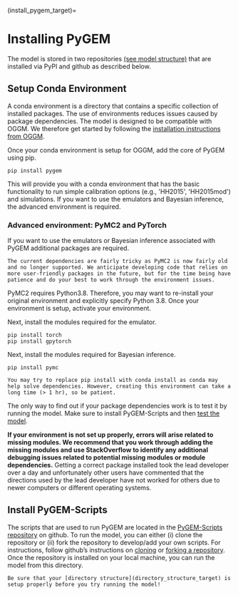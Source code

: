 (install_pygem_target)=
# Installing PyGEM
The model is stored in two repositories [(see model structure)](model_structure_and_workflow_target) that are installed via PyPI and github as described below.

## Setup Conda Environment
A conda environment is a directory that contains a specific collection of installed packages. The use of environments reduces issues caused by package dependencies. The model is designed to be compatible with OGGM. We therefore get started by following the [installation instructions from OGGM](https://docs.oggm.org/en/stable/installing-oggm.html).

Once your conda environment is setup for OGGM, add the core of PyGEM using pip.

```
pip install pygem
```

This will provide you with a conda environment that has the basic functionality to run simple calibration options (e.g., 'HH2015', 'HH2015mod') and simulations. If you want to use the emulators and Bayesian inference, the advanced environment is required. 

### Advanced environment: PyMC2 and PyTorch
If you want to use the emulators or Bayesian inference associated with PyGEM additional packages are required.

```{warning}
The current dependencies are fairly tricky as PyMC2 is now fairly old and no longer supported. We anticipate developing code that relies on more user-friendly packages in the future, but for the time being have patience and do your best to work through the environment issues.
```
PyMC2 requires Python3.8. Therefore, you may want to re-install your original environment and explicitly specify Python 3.8. Once your environment is setup, activate your environment.

Next, install the modules required for the emulator.
```
pip install torch
pip install gpytorch
```

Next, install the modules required for Bayesian inference.
```
pip install pymc
```

```{warning}
You may try to replace pip install with conda install as conda may help solve dependencies. However, creating this environment can take a long time (> 1 hr), so be patient.
```

The only way to find out if your package dependencies work is to test it by running the model. Make sure to install PyGEM-Scripts and then [test the model](test_model_target).

**If your environment is not set up properly, errors will arise related to missing modules. We recommend that you work through adding the missing modules and use StackOverflow to identify any additional debugging issues related to potential missing modules or module dependencies.** Getting a correct package installed took the lead developer over a day and unfortunately other users have commented that the directions used by the lead developer have not worked for others due to newer computers or different operating systems.


## Install PyGEM-Scripts
The scripts that are used to run PyGEM are located in the [PyGEM-Scripts repository](https://github.com/drounce/PyGEM-scripts) on github. To run the model, you can either (i) clone the repository or (ii) fork the repository to develop/add your own scripts. For instructions, follow github’s instructions on [cloning](https://docs.github.com/en/repositories/creating-and-managing-repositories/cloning-a-repository) or [forking a repository](https://docs.github.com/en/get-started/quickstart/fork-a-repo). Once the repository is installed on your local machine, you can run the model from this directory.

```{note}
Be sure that your [directory structure](directory_structure_target) is setup properly before you try running the model!
```